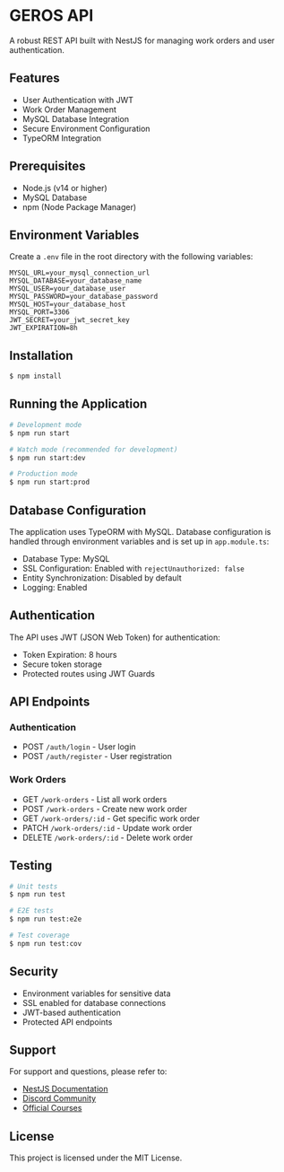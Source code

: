 # GEROS API

A robust REST API built with NestJS for managing work orders and user authentication.

## Features

- User Authentication with JWT
- Work Order Management
- MySQL Database Integration
- Secure Environment Configuration
- TypeORM Integration

## Prerequisites

- Node.js (v14 or higher)
- MySQL Database
- npm (Node Package Manager)

## Environment Variables

Create a `.env` file in the root directory with the following variables:

```env
MYSQL_URL=your_mysql_connection_url
MYSQL_DATABASE=your_database_name
MYSQL_USER=your_database_user
MYSQL_PASSWORD=your_database_password
MYSQL_HOST=your_database_host
MYSQL_PORT=3306
JWT_SECRET=your_jwt_secret_key
JWT_EXPIRATION=8h
```

## Installation

```bash
$ npm install
```

## Running the Application

```bash
# Development mode
$ npm run start

# Watch mode (recommended for development)
$ npm run start:dev

# Production mode
$ npm run start:prod
```

## Database Configuration

The application uses TypeORM with MySQL. Database configuration is handled through environment variables and is set up in `app.module.ts`:

- Database Type: MySQL
- SSL Configuration: Enabled with `rejectUnauthorized: false`
- Entity Synchronization: Disabled by default
- Logging: Enabled

## Authentication

The API uses JWT (JSON Web Token) for authentication:

- Token Expiration: 8 hours
- Secure token storage
- Protected routes using JWT Guards

## API Endpoints

### Authentication

- POST `/auth/login` - User login
- POST `/auth/register` - User registration

### Work Orders

- GET `/work-orders` - List all work orders
- POST `/work-orders` - Create new work order
- GET `/work-orders/:id` - Get specific work order
- PATCH `/work-orders/:id` - Update work order
- DELETE `/work-orders/:id` - Delete work order

## Testing

```bash
# Unit tests
$ npm run test

# E2E tests
$ npm run test:e2e

# Test coverage
$ npm run test:cov
```

## Security

- Environment variables for sensitive data
- SSL enabled for database connections
- JWT-based authentication
- Protected API endpoints

## Support

For support and questions, please refer to:

- [NestJS Documentation](https://docs.nestjs.com)
- [Discord Community](https://discord.gg/G7Qnnhy)
- [Official Courses](https://courses.nestjs.com/)

## License

This project is licensed under the MIT License.
